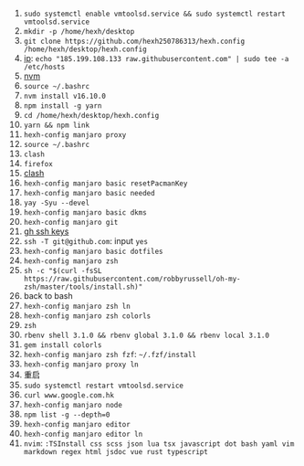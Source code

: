 1. `sudo systemctl enable vmtoolsd.service && sudo systemctl restart vmtoolsd.service`
2. `mkdir -p /home/hexh/desktop`
3. `git clone https://github.com/hexh250786313/hexh.config /home/hexh/desktop/hexh.config`
4. [ip](https://myip.ms/): `echo "185.199.108.133 raw.githubusercontent.com" | sudo tee -a /etc/hosts`
5. [nvm](https://github.com/nvm-sh/nvm#installing-and-updating)
6. `source ~/.bashrc`
7. `nvm install v16.10.0`
8. `npm install -g yarn`
9. `cd /home/hexh/desktop/hexh.config`
10. `yarn && npm link`
11. `hexh-config manjaro proxy`
13. `source ~/.bashrc`
14. `clash`
15. `firefox`
16. [clash](https://clash.razord.top/)
17. `hexh-config manjaro basic resetPacmanKey`
18. `hexh-config manjaro basic needed`
19. `yay -Syu --devel`
20. `hexh-config manjaro basic dkms`
21. `hexh-config manjaro git`
22. [gh ssh keys](https://github.com/settings/keys)
23. `ssh -T git@github.com`: input `yes`
24. `hexh-config manjaro basic dotfiles`
25. `hexh-config manjaro zsh`
27. `sh -c "$(curl -fsSL https://raw.githubusercontent.com/robbyrussell/oh-my-zsh/master/tools/install.sh)"`
28. back to bash
29. `hexh-config manjaro zsh ln`
30. `hexh-config manjaro zsh colorls`
31. `zsh`
32. `rbenv shell 3.1.0 && rbenv global 3.1.0 && rbenv local 3.1.0`
33. `gem install colorls`
34. `hexh-config manjaro zsh fzf`: `~/.fzf/install`
35. `hexh-config manjaro proxy ln`
36. 重启
37. `sudo systemctl restart vmtoolsd.service`
38. `curl www.google.com.hk`
39. `hexh-config manjaro node`
40. `npm list -g --depth=0`
41. `hexh-config manjaro editor`
42. `hexh-config manjaro editor ln`
43. `nvim`: `:TSInstall css scss json lua tsx javascript dot bash yaml vim markdown regex html jsdoc vue rust typescript`
